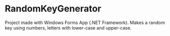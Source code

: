 # RandomKeyGenerator
Project made with Windows Forms App (.NET Framework). Makes a random key using numbers, letters with lower-case and upper-case.
